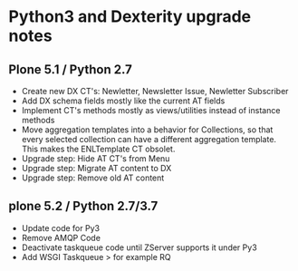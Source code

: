 Python3 and Dexterity upgrade notes
===================================

Plone 5.1 / Python 2.7
----------------------

- Create new DX CT's: Newletter, Newsletter Issue, Newletter Subscriber
- Add DX schema fields mostly like the current AT fields
- Implement CT's methods mostly as views/utilities instead of instance methods
- Move aggregation templates into a behavior for Collections, so that every selected collection can have a different aggregation template. This makes the ENLTemplate CT obsolet.
- Upgrade step: Hide AT CT's from Menu
- Upgrade step: Migrate AT content to DX
- Upgrade step: Remove old AT content


plone 5.2 / Python 2.7/3.7
--------------------------

- Update code for Py3
- Remove AMQP Code
- Deactivate taskqueue code until ZServer supports it under Py3
- Add WSGI Taskqueue > for example RQ
